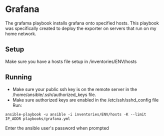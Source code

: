 # Grafana

The grafama playbook installs grafana onto specified hosts.  This playbook was specifically created to deploy the exporter on servers that run on my home network.

## Setup
Make sure you have a hosts file setup in /inventories/ENV/hosts

## Running
- Make sure your public ssh key is on the remote server in the /home/ansible/.ssh/authorized_keys file.
- Make sure authorized keys are enabled in the /etc/ssh/sshd_config file
Run:
```
ansible-playbook -u ansible -i inventories/ENV/hosts -K --limit IP_ADDR playbooks/grafana.yml
```

Enter the ansible user's password when prompted